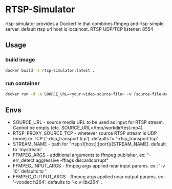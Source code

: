 # RTSP-Simulator

rtsp-simulator provides a Dockerfile that combines ffmpeg and rtsp-simple server. default rtsp url
host is localhost. RTSP UDP/TCP listener: 8554

## Usage

### build image

```bash
docker build -t rtsp-simulator:latest .
```

### run container

```bash
docker run -d -e SOURCE_URL=<your-video-source-file> -v {source-file-mount} --restart=always --name=rtsp_simulator --net=host rtsp_simulator:latest
```

## Envs

- SOURCE_URL - source media URL to be used as input for RTSP stream. Cannot be empty (etc.
  SOURCE_URL=/tmp/workdir/test.mp4)
- RTSP_PROXY_SOURCE_TCP - whetever source RTSP stream is UDP (none) or TCP ('-rtsp_transport tcp').
  defaults to '-rtsp_transport tcp'
- STREAM_NAME - path for "rtsp://[host]:[port]/[STREAM_NAME]. default to 'mystream'
- FFMPEG_ARGS - additional arguments to ffmpeg publisher. ex: "-err_detect aggressive -fflags
  discardcorrupt"
- FFMPEG_INPUT_ARGS - ffmpeg args applied near input params. ex.: '-v 10'. defaults to ''
- FFMPEG_OUTPUT_ARGS - ffmpeg args applied near output params. ex.: '-vcodec h264'. defaults to
  '-c:v libx264' .
